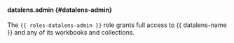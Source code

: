 #### datalens.admin {#datalens-admin}

The `{{ roles-datalens-admin }}` role grants full access to {{ datalens-name }} and any of its workbooks and collections.
